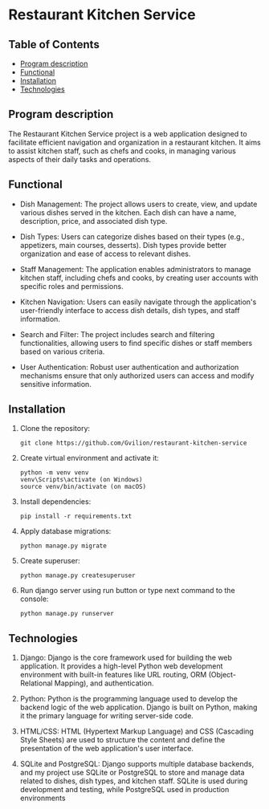 # Restaurant Kitchen Service

## Table of Contents

- [Program description](#program-description)
- [Functional](#functional)
- [Installation](#installation)
- [Technologies](#technologies)

## Program description

The Restaurant Kitchen Service project is a web application designed to facilitate
efficient navigation and organization in a restaurant kitchen. It aims to assist kitchen staff,
such as chefs and cooks, in managing various aspects of their daily tasks and operations.

## Functional
- Dish Management: The project allows users to create, view, and update 
various dishes served in the kitchen. Each dish can have a name, description,
price, and associated dish type.

- Dish Types: Users can categorize dishes based on their types (e.g., appetizers,
main courses, desserts). Dish types provide better organization and 
ease of access to relevant dishes.

- Staff Management: The application enables administrators to manage kitchen
staff, including chefs and cooks, by creating user accounts with specific roles and permissions.

- Kitchen Navigation: Users can easily navigate through the application's user-friendly
interface to access dish details, dish types, and staff information.

- Search and Filter: The project includes search and filtering functionalities, allowing 
users to find specific dishes or staff members based on various criteria.

- User Authentication: Robust user authentication and authorization mechanisms ensure
that only authorized users can access and modify sensitive information.

## Installation

1. Clone the repository:

    ```
    git clone https://github.com/Gvilion/restaurant-kitchen-service
    ```   

2. Create virtual environment and activate it:
    
    ```
    python -m venv venv
    venv\Scripts\activate (on Windows)
    source venv/bin/activate (on macOS)
    ```   
    
3. Install dependencies:
   ```
   pip install -r requirements.txt
   ```

4. Apply database migrations:
   ```
   python manage.py migrate
   ```
5. Create superuser:
   ```
   python manage.py createsuperuser
   ```
6. Run django server using run button or type next command to the console:
   ```
   python manage.py runserver
   ```

## Technologies
1. Django: Django is the core framework used for building the web application.
It provides a high-level Python web development environment with built-in features like URL routing,
ORM (Object-Relational Mapping), and authentication.

2. Python: Python is the programming language used to develop the backend logic of the web application.
Django is built on Python, making it the primary language for writing server-side code.

3. HTML/CSS: HTML (Hypertext Markup Language) and CSS (Cascading Style Sheets) are used to structure the content 
and define the presentation of the web application's user interface.

4. SQLite and PostgreSQL: Django supports multiple database backends, and my project use SQLite or PostgreSQL
to store and manage data related to dishes, dish types, and kitchen staff. SQLite is used during development
and testing, while PostgreSQL used in production environments


